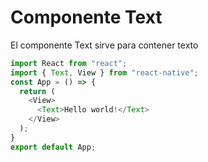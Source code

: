 # Componente Text

El componente Text sirve para contener texto

```js
import React from "react";
import { Text, View } from "react-native";
const App = () => {
  return (
    <View>
      <Text>Hello world!</Text>
    </View>
  );
}
export default App;
```
